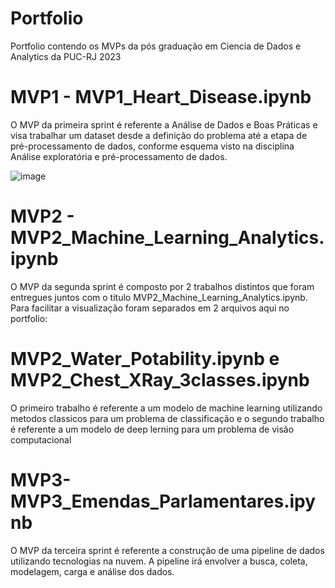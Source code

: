 # Portfolio
Portfolio contendo os MVPs da pós graduação em Ciencia de Dados e Analytics da PUC-RJ 2023

# MVP1 - MVP1_Heart_Disease.ipynb

O MVP da primeira sprint é referente a Análise de Dados e Boas Práticas e visa trabalhar um dataset desde a definição do problema até a etapa de pré-processamento de dados, conforme esquema visto na disciplina Análise exploratória e pré-processamento de dados.

![image](https://github.com/JGCMachado/Portfolio/assets/131912786/b524b476-7455-4801-a156-ac2e8c299d5b)

# MVP2 - MVP2_Machine_Learning_Analytics.ipynb

O MVP da segunda sprint é composto por 2 trabalhos distintos que foram entregues juntos com o titulo MVP2_Machine_Learning_Analytics.ipynb. Para facilitar a visualização foram separados em 2 arquivos aqui no portfolio:

  # MVP2_Water_Potability.ipynb e MVP2_Chest_XRay_3classes.ipynb

O primeiro trabalho é referente a um modelo de machine learning utilizando metodos classicos para um problema de classificação e o segundo trabalho é referente a um modelo de deep lerning para um problema de visão computacional

# MVP3- MVP3_Emendas_Parlamentares.ipynb

O MVP da terceira sprint é referente a construção de uma pipeline de dados utilizando tecnologias na nuvem. A pipeline irá envolver a busca, coleta, modelagem, carga e análise dos dados.
